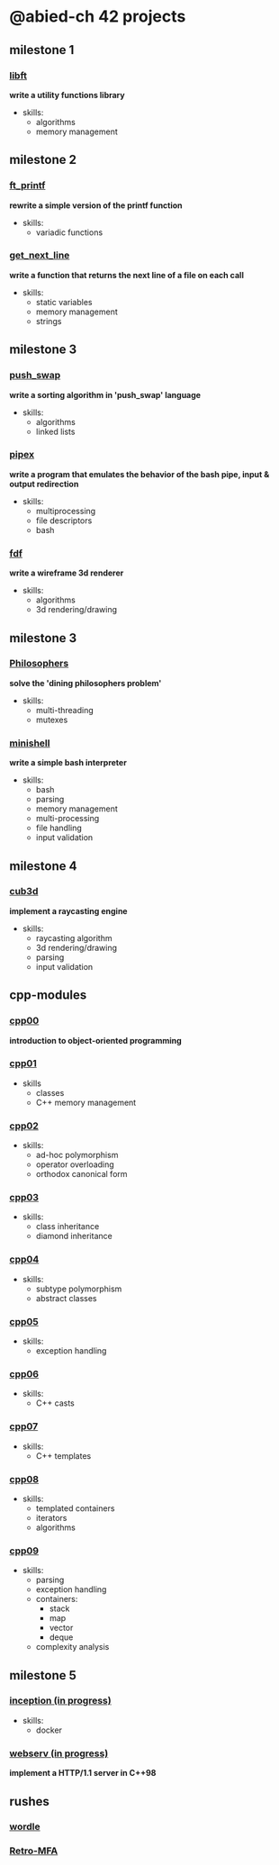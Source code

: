 # @abied-ch 42 projects
## milestone 1
### [libft](https://github.com/42-projects-abied-ch/libft)
**write a utility functions library**
* skills: 
  * algorithms
  * memory management
## milestone 2
### [ft_printf](https://github.com/42-projects-abied-ch/ft_printf) 
**rewrite a simple version of the printf function**
* skills:
  * variadic functions
### [get_next_line](https://github.com/42-projects-abied-ch/get_next_line)
**write a function that returns the next line of a file on each call**
* skills:
  * static variables
  * memory management
  * strings
## milestone 3
### [push_swap](https://github.com/42-projects-abied-ch/push_swap)
**write a sorting algorithm in 'push_swap' language**
* skills:
  * algorithms
  * linked lists
### [pipex](https://github.com/42-projects-abied-ch/pipex)
**write a program that emulates the behavior of the bash pipe, input & output redirection**
* skills:
  * multiprocessing
  * file descriptors
  * bash
### [fdf](https://github.com/42-projects-abied-ch/fdf)
**write a wireframe 3d renderer**
* skills:
  * algorithms
  * 3d rendering/drawing
## milestone 3
### [Philosophers](https://github.com/42-projects-abied-ch/Philosophers)
**solve the 'dining philosophers problem'**
* skills:
   * multi-threading
   * mutexes
### [minishell](https://github.com/42-projects-abied-ch/minishell)
**write a simple bash interpreter**
* skills:
   * bash
   * parsing
   * memory management
   * multi-processing
   * file handling
   * input validation
## milestone 4
### [cub3d](https://github.com/42-projects-abied-ch/cub3d)
**implement a raycasting engine**
* skills:
   * raycasting algorithm
   * 3d rendering/drawing
   * parsing
   * input validation
## cpp-modules
### [cpp00](https://github.com/42-projects-abied-ch/cpp-modules/tree/main/cpp00)
**introduction to object-oriented programming**
### [cpp01](https://github.com/42-projects-abied-ch/cpp-modules/tree/main/cpp01)
* skills
   * classes
   * C++ memory management
### [cpp02](https://github.com/42-projects-abied-ch/cpp-modules/tree/main/cpp02)
* skills:
   * ad-hoc polymorphism
   * operator overloading
   * orthodox canonical form
### [cpp03](https://github.com/42-projects-abied-ch/cpp-modules/tree/main/cpp03)
* skills:
   * class inheritance
   * diamond inheritance
### [cpp04](https://github.com/42-projects-abied-ch/cpp-modules/tree/main/cpp04)
* skills:
   * subtype polymorphism
   * abstract classes
### [cpp05](https://github.com/42-projects-abied-ch/cpp-modules/tree/main/cpp05)
* skills:
   * exception handling
### [cpp06](https://github.com/42-projects-abied-ch/cpp-modules/tree/main/cpp06)
* skills:
   * C++ casts
### [cpp07](https://github.com/42-projects-abied-ch/cpp-modules/tree/main/cpp07)
* skills:
   * C++ templates
### [cpp08](https://github.com/42-projects-abied-ch/cpp-modules/tree/main/cpp08)
* skills:
   * templated containers
   * iterators
   * algorithms
### [cpp09](https://github.com/42-projects-abied-ch/cpp-modules/tree/main/cpp09)
* skills:
   * parsing
   * exception handling
   * containers:
      * stack
      * map
      * vector
      * deque
   * complexity analysis
## milestone 5
### [inception (in progress)](https://github.com/42-projects-abied-ch/inception)
* skills:
   * docker
### [webserv (in progress)](https://github.com/42-projects-abied-ch/webserv)
**implement a HTTP/1.1 server in C++98**
## rushes
### [wordle](https://github.com/42-projects-abied-ch/wordle)
### [Retro-MFA](https://github.com/42-projects-abied-ch/Retro-MFA)
